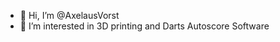 - 👋 Hi, I’m @AxelausVorst
- 👀 I’m interested in 3D printing and Darts Autoscore Software

<!---
AxelausVorst/AxelausVorst is a ✨ special ✨ repository because its `README.md` (this file) appears on your GitHub profile.
You can click the Preview link to take a look at your changes.
--->
